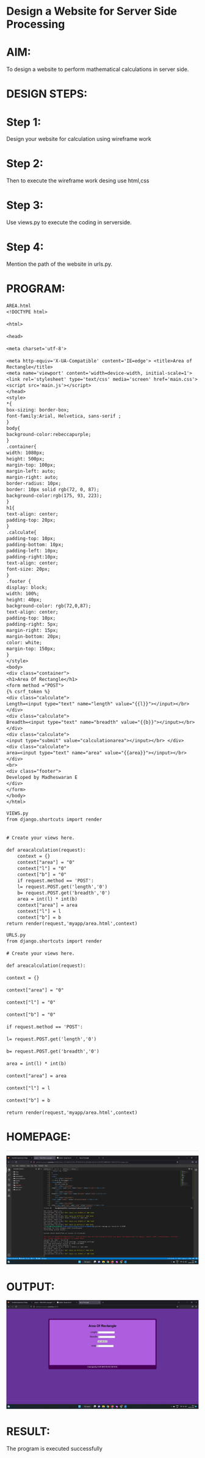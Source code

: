 # Design a Website for Server Side Processing

# AIM:

To design a website to perform mathematical calculations in server side.

# DESIGN STEPS:

# Step 1:
Design your website for calculation using wireframe work

# Step 2:
Then to execute the wireframe work desing use html,css

# Step 3:
Use views.py to execute the coding in serverside.

# Step 4:
Mention the path of the website in urls.py.

# PROGRAM:
```
AREA.html
<!DOCTYPE html>

<html>

<head>

<meta charset='utf-8'>

<meta http-equiv='X-UA-Compatible' content='IE=edge'> <title>Area of Rectangle</title>
<meta name='viewport' content='width=device-width, initial-scale=1'> <link rel='stylesheet' type='text/css' media='screen' href='main.css'> <script src='main.js'></script>
</head>
<style>
*{
box-sizing: border-box;
font-family:Arial, Helvetica, sans-serif ;
}
body{
background-color:rebeccapurple;
}
.container{
width: 1080px;
height: 500px;
margin-top: 100px;
margin-left: auto;
margin-right: auto;
border-radius: 10px;
border: 10px solid rgb(72, 0, 87);
background-color:rgb(175, 93, 223);
}
h1{
text-align: center;
padding-top: 20px;
}
.calculate{
padding-top: 10px;
padding-bottom: 10px;
padding-left: 10px;
padding-right:10px;
text-align: center;
font-size: 20px;
}
.footer {
display: block;
width: 100%;
height: 40px;
background-color: rgb(72,0,87);
text-align: center;
padding-top: 10px;
padding-right: 5px;
margin-right: 15px;
margin-bottom: 20px;
color: white;
margin-top: 150px;
}
</style>
<body>
<div class="container">
<h1>Area Of Rectangle</h1>
<form method ="POST">
{% csrf_token %}
<div class="calculate">
Length=<input type="text" name="length" value="{{l}}"></input></br> </div>
<div class="calculate">
Breadth=<input type="text" name="breadth" value="{{b}}"></input></br> </div>
<div class="calculate">
<input type="submit" value="calculationarea"></input></br> </div>
<div class="calculate">
area=<input type="text" name="area" value="{{area}}"></input></br> </div>
<br>
<div class="footer">
Developed by Madheswaran E
</div>
</form>
</body>
</html>
```
```
VIEWS.py
from django.shortcuts import render


# Create your views here.

def areacalculation(request):
    context = {}
    context["area"] = "0"
    context["l"] = "0"
    context["b"] = "0"
    if request.method == 'POST':
    l= request.POST.get('length','0')
    b= request.POST.get('breadth','0')
    area = int(l) * int(b)
    context["area"] = area
    context["l"] = l
    context["b"] = b
return render(request,'myapp/area.html',context)
```
```
URLS.py
from django.shortcuts import render

# Create your views here.

def areacalculation(request):

context = {}

context["area"] = "0"

context["l"] = "0"

context["b"] = "0"

if request.method == 'POST':

l= request.POST.get('length','0')

b= request.POST.get('breadth','0')

area = int(l) * int(b)

context["area"] = area

context["l"] = l

context["b"] = b

return render(request,'myapp/area.html',context)
```
# HOMEPAGE:
![OUTPUT](./Image/Picture1.png)

# OUTPUT:
![OUTPUT](./Image/Picture2.png)

# RESULT:

The program is executed successfully
